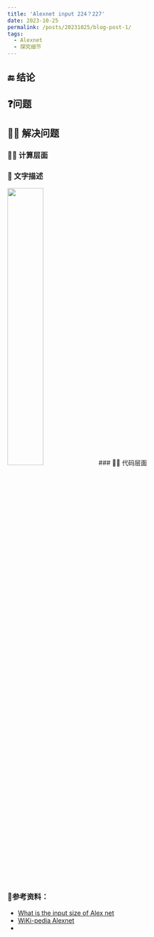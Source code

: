 ```yaml
---
title: 'Alexnet input 224？227'
date: 2023-10-25
permalink: /posts/20231025/blog-post-1/
tags:
  - Alexnet
  - 探究细节
---
```

## 🔚 结论 

> 

## ❓问题

## 🙋‍♀️ 解决问题

### 👩‍💻 计算层面

### 📝 文字描述
<img src="/2023-10-25/1_1_wiki.png" width="40%">
### 👩‍💻 代码层面



### 🔗参考资料：
+ [What is the input size of Alex net](https://datascience.stackexchange.com/questions/29245/what-is-the-input-size-of-alex-net)
+ [WiKi-pedia Alexnet](https://en.wikipedia.org/wiki/AlexNet)
+ 

